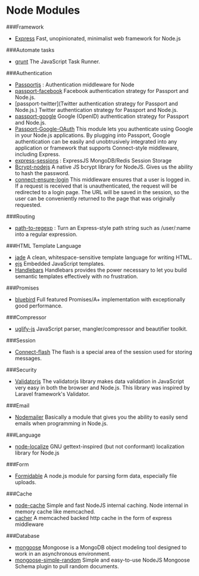 # Node Modules
###Framework
+ [Express](http://expressjs.com/) Fast, unopinionated, minimalist web framework for Node.js

###Automate tasks
+ [grunt](http://gruntjs.com/) The JavaScript Task Runner.

###Authentication
+ [Passportjs](http://passportjs.org/) :  Authentication middleware for Node
+ [passport-facebook](https://github.com/jaredhanson/passport-facebook) Facebook authentication strategy for Passport and Node.js.
+ [passport-twitter](Twitter authentication strategy for Passport and Node.js.) Twitter authentication strategy for Passport and Node.js.
+ [passport-google](https://github.com/jaredhanson/passport-google) Google (OpenID) authentication strategy for Passport and Node.js.
+ [Passport-Google-OAuth](https://github.com/jaredhanson/passport-google-oauth) This module lets you authenticate using Google in your Node.js applications. By plugging into Passport, Google authentication can be easily and unobtrusively integrated into any application or framework that supports Connect-style middleware, including Express.
+ [express-sessions](https://www.npmjs.com/package/express-sessions) : ExpressJS MongoDB/Redis Session Storage
+ [Bcrypt-nodejs](https://www.npmjs.com/package/bcrypt-nodejs) A native JS bcrypt library for NodeJS. Gives us the ability to hash the password.
+ [connect-ensure-login](https://github.com/jaredhanson/connect-ensure-login) This middleware ensures that a user is logged in. If a request is received that is unauthenticated, the request will be redirected to a login page. The URL will be saved in the session, so the user can be conveniently returned to the page that was originally requested.

###Routing
+ [path-to-regexp](https://www.npmjs.com/package/path-to-regexp) :  Turn an Express-style path string such as /user/:name into a regular expression.

###HTML Template Language
+ [jade](https://www.npmjs.com/package/jade) A clean, whitespace-sensitive template language for writing HTML.
+ [ejs](https://www.npmjs.com/package/ejs) Embedded JavaScript templates.
+ [Handlebars](http://handlebarsjs.com/) Handlebars provides the power necessary to let you build semantic templates effectively with no frustration. 

###Promises
+ [bluebird](https://www.npmjs.com/package/bluebird) Full featured Promises/A+ implementation with exceptionally good performance.

###Compressor
+ [uglify-js](https://www.npmjs.com/package/uglify-js) JavaScript parser, mangler/compressor and beautifier toolkit.

###Session
+ [Connect-flash](https://github.com/jaredhanson/connect-flash) The flash is a special area of the session used for storing messages.

###Security
+ [Validatorjs](https://www.npmjs.com/package/validatorjs) The validatorjs library makes data validation in JavaScript very easy in both the browser and Node.js. This library was inspired by Laravel framework's Validator.

###Email
+ [Nodemailer](http://nodemailer.com/) Basically a module that gives you the ability to easily send emails when programming in Node.js.

###Language
+ [node-localize](https://github.com/dfellis/node-localize) GNU gettext-inspired (but not conformant) localization library for Node.js

###Form
+ [Formidable](https://github.com/felixge/node-formidable) A node.js module for parsing form data, especially file uploads.

###Cache
+ [node-cache](https://github.com/tcs-de/nodecache) Simple and fast NodeJS internal caching. Node internal in memory cache like memcached.
+ [cacher](https://github.com/addisonj/node-cacher) A memcached backed http cache in the form of express middleware


###Database
+ [mongoose](http://mongoosejs.com/) Mongoose is a MongoDB object modeling tool designed to work in an asynchronous environment.
+ [mongoose-simple-random](https://www.npmjs.com/package/mongoose-simple-random) Simple and easy-to-use NodeJS Mongoose Schema plugin to pull random documents.
